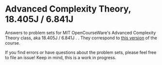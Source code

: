 # Advanced Complexity Theory, 18.405J / 6.841J
Answers to problem sets for MIT OpenCourseWare's Advanced Complexity
Theory class, aka 18.405J / 6.841J . . They correspond to [this
version](https://ocw.mit.edu/courses/mathematics/18-405j-advanced-complexity-theory-spring-2016/)
of the course.

If you find errors or have questions about the problem sets, please
feel free to file an issue! Keep in mind, this is a work in progress.
